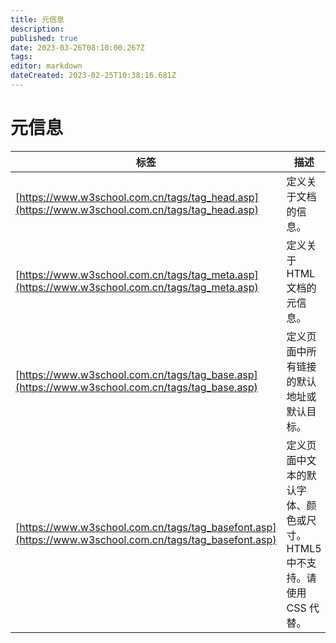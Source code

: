 ```yaml
---
title: 元信息
description: 
published: true
date: 2023-03-26T08:10:00.267Z
tags: 
editor: markdown
dateCreated: 2023-02-25T10:38:16.681Z
---
```


# 元信息

| 标签 | 描述                                                                    |
| ------ | ------------------------------------------------------------------------- |
| [https://www.w3school.com.cn/tags/tag_head.asp](https://www.w3school.com.cn/tags/tag_head.asp)     | 定义关于文档的信息。                                                    |
| [https://www.w3school.com.cn/tags/tag_meta.asp](https://www.w3school.com.cn/tags/tag_meta.asp)     | 定义关于 HTML 文档的元信息。                                            |
| [https://www.w3school.com.cn/tags/tag_base.asp](https://www.w3school.com.cn/tags/tag_base.asp)     | 定义页面中所有链接的默认地址或默认目标。                                |
| [https://www.w3school.com.cn/tags/tag_basefont.asp](https://www.w3school.com.cn/tags/tag_basefont.asp)     | 定义页面中文本的默认字体、颜色或尺寸。HTML5 中不支持。请使用 CSS 代替。 |